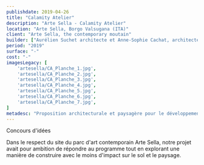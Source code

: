 ```yaml
---
publishdate: 2019-04-26
title: "Calamity Atelier"
description: "Arte Sella - Calamity Atelier"
location: "Arte Sella, Borgo Valsugana (ITA)"
client: "Arte Sella, the contemporary moutain"
builder: ["Aurélien Suchet architecte et Anne-Sophie Cachat, architecte DE"]
period: "2019"
surface: "-"
cost: "-"
imagesLegacy: [
    'artesella/CA_Planche_1.jpg',
    'artesella/CA_Planche_2.jpg',
    'artesella/CA_Planche_3.jpg',
    'artesella/CA_Planche_4.jpg',
    'artesella/CA_Planche_5.jpg',
    'artesella/CA_Planche_6.jpg',
    'artesella/CA_Planche_7.jpg',
]
metadesc: "Proposition architecturale et paysagère pour le développement de nouveaux lieux de pratique artistique dans le parc Arte Sella à Borgo Valsugana en Italie."
---
```


Concours d'idées

Dans le respect du site du parc d'art contemporain Arte Sella, notre projet avait pour ambition de répondre au programme tout en explorant une manière de construire avec le moins d'impact sur le sol et le paysage.

